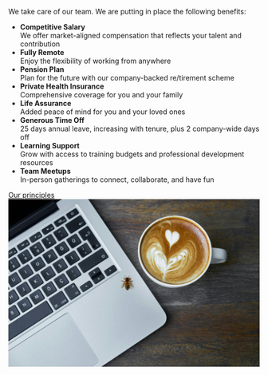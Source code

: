 <div class="area benefits">
    <div class="benefits-img"></div>
    <div class="wrapper">
        <p class="animate-rise">We take care of our team. We are putting in place the following benefits:</p>
        <ul class="animate-rise">
            <li>
                <strong>Competitive Salary</strong><br>
                We offer market-aligned compensation that reflects your talent and contribution
            </li>
            <li>
                <strong>Fully Remote</strong><br>
                Enjoy the flexibility of working from anywhere
            </li>
            <li>
                <strong>Pension Plan</strong><br>
                Plan for the future with our company-backed re/tirement scheme
            </li>
            <li>
                <strong>Private Health Insurance</strong><br>
                Comprehensive coverage for you and your family
            </li>
            <li>
                <strong>Life Assurance</strong><br>
                Added peace of mind for you and your loved ones
            </li>
            <li>
                <strong>Generous Time Off</strong><br>
                25 days annual leave, increasing with tenure, plus 2 company-wide days off
            </li>
            <li>
                <strong>Learning Support</strong><br>
                Grow with access to training budgets and professional development resources
            </li>
            <li>
                <strong>Team Meetups</strong><br>
                In-person gatherings to connect, collaborate, and have fun
            </li>
        </ul>
        <a href="/#culture" class="button button-alt animate-rise">Our principles</a>
    </div>
    <img src="/assets/jpg/bee-laptop-02.jpg" alt="Remote Working" />
</div>